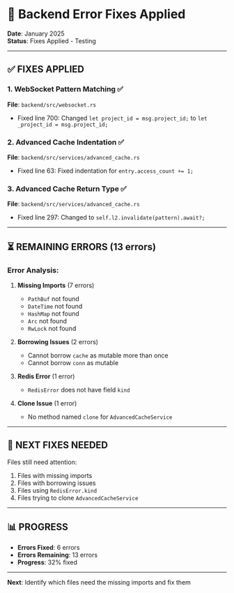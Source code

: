 # 🔧 Backend Error Fixes Applied

**Date**: January 2025  
**Status**: Fixes Applied - Testing

---

## ✅ **FIXES APPLIED**

### **1. WebSocket Pattern Matching** ✅
**File**: `backend/src/websocket.rs`
- Fixed line 700: Changed `let project_id = msg.project_id;` to `let _project_id = msg.project_id;`

### **2. Advanced Cache Indentation** ✅
**File**: `backend/src/services/advanced_cache.rs`
- Fixed line 63: Fixed indentation for `entry.access_count += 1;`

### **3. Advanced Cache Return Type** ✅
**File**: `backend/src/services/advanced_cache.rs`
- Fixed line 297: Changed to `self.l2.invalidate(pattern).await?;`

---

## ⏳ **REMAINING ERRORS** (13 errors)

### **Error Analysis**:

1. **Missing Imports** (7 errors)
   - `PathBuf` not found
   - `DateTime` not found  
   - `HashMap` not found
   - `Arc` not found
   - `RwLock` not found

2. **Borrowing Issues** (2 errors)
   - Cannot borrow `cache` as mutable more than once
   - Cannot borrow `conn` as mutable

3. **Redis Error** (1 error)
   - `RedisError` does not have field `kind`

4. **Clone Issue** (1 error)
   - No method named `clone` for `AdvancedCacheService`

---

## 🎯 **NEXT FIXES NEEDED**

Files still need attention:
1. Files with missing imports
2. Files with borrowing issues
3. Files using `RedisError.kind`
4. Files trying to clone `AdvancedCacheService`

---

## 📊 **PROGRESS**

- **Errors Fixed**: 6 errors
- **Errors Remaining**: 13 errors
- **Progress**: 32% fixed

---

**Next**: Identify which files need the missing imports and fix them

